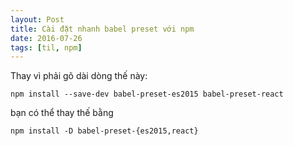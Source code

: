 ```yaml
---
layout: Post
title: Cài đặt nhanh babel preset với npm
date: 2016-07-26
tags: [til, npm]
---
```


Thay vì phải gõ dài dòng thế này:

```
npm install --save-dev babel-preset-es2015 babel-preset-react
```

bạn có thể thay thế bằng

```
npm install -D babel-preset-{es2015,react}
```
